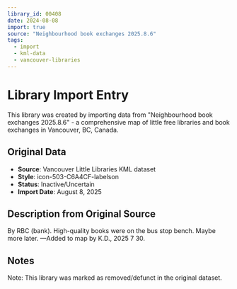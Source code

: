 ```yaml
---
library_id: 00408
date: 2024-08-08
import: true
source: "Neighbourhood book exchanges 2025.8.6"
tags:
  - import
  - kml-data
  - vancouver-libraries
---
```


# Library Import Entry

This library was created by importing data from "Neighbourhood book exchanges 2025.8.6" - a comprehensive map of little free libraries and book exchanges in Vancouver, BC, Canada.

## Original Data

- **Source**: Vancouver Little Libraries KML dataset
- **Style**: icon-503-C6A4CF-labelson
- **Status**: Inactive/Uncertain
- **Import Date**: August 8, 2025

## Description from Original Source

By RBC (bank).
High-quality books were on the bus stop bench.
Maybe more later.
—Added to map by K.D., 2025 7 30.



## Notes

Note: This library was marked as removed/defunct in the original dataset.
